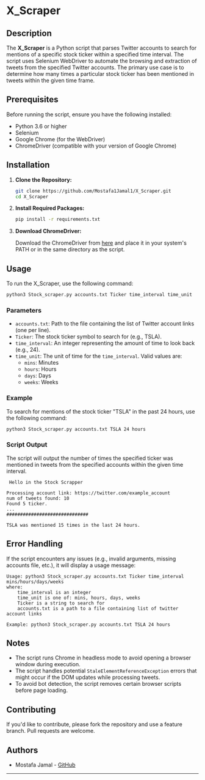 # X_Scraper

## Description

The **X_Scraper** is a Python script that parses Twitter accounts to search for mentions of a specific stock ticker within a specified time interval. The script uses Selenium WebDriver to automate the browsing and extraction of tweets from the specified Twitter accounts. The primary use case is to determine how many times a particular stock ticker has been mentioned in tweets within the given time frame.

## Prerequisites

Before running the script, ensure you have the following installed:

- Python 3.6 or higher
- Selenium
- Google Chrome (for the WebDriver)
- ChromeDriver (compatible with your version of Google Chrome)

## Installation

1. **Clone the Repository:**

   ```bash
   git clone https://github.com/Mostafa1Jamal1/X_Scraper.git
   cd X_Scraper
   ```

2. **Install Required Packages:**

   ```bash
   pip install -r requirements.txt
   ```

3. **Download ChromeDriver:**

   Download the ChromeDriver from [here](https://sites.google.com/chromium.org/driver/downloads) and place it in your system's PATH or in the same directory as the script.

## Usage

To run the X_Scraper, use the following command:

```bash
python3 Stock_scraper.py accounts.txt Ticker time_interval time_unit
```

### Parameters

- `accounts.txt`: Path to the file containing the list of Twitter account links (one per line).
- `Ticker`: The stock ticker symbol to search for (e.g., TSLA).
- `time_interval`: An integer representing the amount of time to look back (e.g., 24).
- `time_unit`: The unit of time for the `time_interval`. Valid values are:
  - `mins`: Minutes
  - `hours`: Hours
  - `days`: Days
  - `weeks`: Weeks

### Example

To search for mentions of the stock ticker "TSLA" in the past 24 hours, use the following command:

```bash
python3 Stock_scraper.py accounts.txt TSLA 24 hours
```

### Script Output

The script will output the number of times the specified ticker was mentioned in tweets from the specified accounts within the given time interval.

```plaintext
 Hello in the Stock Scrapper

Processing account link: https://twitter.com/example_account
num of tweets found: 10
Found 5 ticker.
...
############################## 

TSLA was mentioned 15 times in the last 24 hours.
```

## Error Handling

If the script encounters any issues (e.g., invalid arguments, missing accounts file, etc.), it will display a usage message:

```plaintext
Usage: python3 Stock_scraper.py accounts.txt Ticker time_interval mins/hours/days/weeks
where:
    time_interval is an integer
    time_unit is one of: mins, hours, days, weeks
    Ticker is a string to search for
    accounts.txt is a path to a file containing list of twitter account links

Example: python3 Stock_scraper.py accounts.txt TSLA 24 hours
```

## Notes

- The script runs Chrome in headless mode to avoid opening a browser window during execution.
- The script handles potential `StaleElementReferenceException` errors that might occur if the DOM updates while processing tweets.
- To avoid bot detection, the script removes certain browser scripts before page loading.

## Contributing

If you'd like to contribute, please fork the repository and use a feature branch. Pull requests are welcome.

## Authors

- Mostafa Jamal - [GitHub](https://github.com/Mostafa1Jamal1)

---
